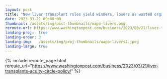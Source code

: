 ```yaml
---
layout: post
title: "New liver transplant rules yield winners, losers as wasted organs reach record high"
date: 2023-03-21 09:00:00
thumbnail: /assets/img/post-thumbnails/wapo-livers.png
reroute-url: https://www.washingtonpost.com/business/2023/03/21/liver-transplants-acuity-circle-policy/
landing-proj:  true
landing-order: 3
landing-img:   /assets/img/proj-thumbnails/wapo-livers2.jpeg
landing-large: true
---
```


{% include reroute_page.html reroute_url="https://www.washingtonpost.com/business/2023/03/21/liver-transplants-acuity-circle-policy/" %}